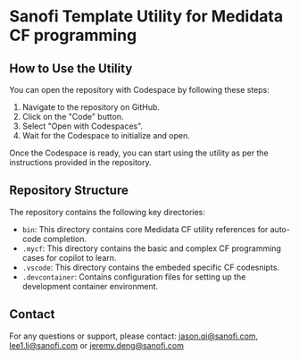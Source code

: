 # Sanofi Template Utility for Medidata CF programming

## How to Use the Utility

You can open the repository with Codespace by following these steps:
1. Navigate to the repository on GitHub.
2. Click on the "Code" button.
3. Select "Open with Codespaces".
4. Wait for the Codespace to initialize and open.

Once the Codespace is ready, you can start using the utility as per the instructions provided in the repository.

## Repository Structure

The repository contains the following key directories:

- `bin`: This directory contains core Medidata CF utility references for auto-code completion.
- `.mycf`: This directory contains the basic and complex CF programming cases for copilot to learn.
- `.vscode`: This directory contains the embeded specific CF codesnipts.
- `.devcontainer`: Contains configuration files for setting up the development container environment.

## Contact

For any questions or support, please contact: [jason.qi@sanofi.com](mailto:jason.qi@sanofi.com), [lee1.li@sanofi.com](mailto:lee1.li@sanofi.com) or [jeremy.deng@sanofi.com](mailto:jeremy.deng@sanofi.com)

